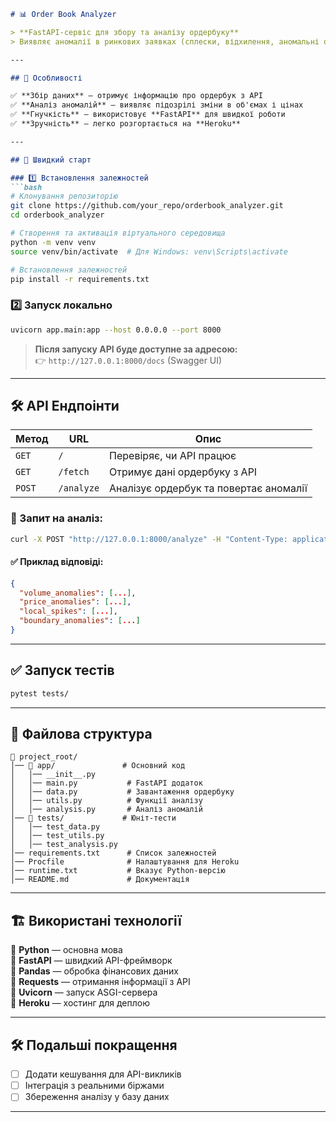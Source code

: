 ```md
# 📊 Order Book Analyzer

> **FastAPI-сервіс для збору та аналізу ордербуку**  
> Виявляє аномалії в ринкових заявках (сплески, відхилення, аномальні об'єми).

---

## 📌 Особливості

✅ **Збір даних** — отримує інформацію про ордербук з API  
✅ **Аналіз аномалій** — виявляє підозрілі зміни в об'ємах і цінах  
✅ **Гнучкість** — використовує **FastAPI** для швидкої роботи  
✅ **Зручність** — легко розгортається на **Heroku**  

---

## 🚀 Швидкий старт

### 1️⃣ Встановлення залежностей
```bash
# Клонування репозиторію
git clone https://github.com/your_repo/orderbook_analyzer.git
cd orderbook_analyzer

# Створення та активація віртуального середовища
python -m venv venv
source venv/bin/activate  # Для Windows: venv\Scripts\activate

# Встановлення залежностей
pip install -r requirements.txt
```

### 2️⃣ Запуск локально
```bash
uvicorn app.main:app --host 0.0.0.0 --port 8000
```
> **Після запуску API буде доступне за адресою:**  
> 👉 `http://127.0.0.1:8000/docs` (Swagger UI)  

---

## 🛠 API Ендпоінти

| Метод | URL           | Опис |
|--------|--------------|----------------------------------------|
| `GET`  | `/`          | Перевіряє, чи API працює |
| `GET`  | `/fetch`     | Отримує дані ордербуку з API |
| `POST` | `/analyze`   | Аналізує ордербук та повертає аномалії |

### 📌 Запит на аналіз:
```bash
curl -X POST "http://127.0.0.1:8000/analyze" -H "Content-Type: application/json" -d '{"bids": [[0.1809, 281247.50], [0.1805, 11.28]], "asks": [[0.1804, 97907.65], [0.1796, 8.62]]}'
```
#### ✅ Приклад відповіді:
```json
{
  "volume_anomalies": [...],
  "price_anomalies": [...],
  "local_spikes": [...],
  "boundary_anomalies": [...]
}
```

---

## ✅ Запуск тестів

```bash
pytest tests/
```

---


## 🔗 Файлова структура

```
📂 project_root/
│── 📂 app/               # Основний код
│   │── __init__.py
│   │── main.py           # FastAPI додаток
│   │── data.py           # Завантаження ордербуку
│   │── utils.py          # Функції аналізу
│   │── analysis.py       # Аналіз аномалій
│── 📂 tests/             # Юніт-тести
│   │── test_data.py
│   │── test_utils.py
│   │── test_analysis.py
│── requirements.txt      # Список залежностей
│── Procfile              # Налаштування для Heroku
│── runtime.txt           # Вказує Python-версію
│── README.md             # Документація
```

---

## 🏗 Використані технології

🔹 **Python** — основна мова  
🔹 **FastAPI** — швидкий API-фреймворк  
🔹 **Pandas** — обробка фінансових даних  
🔹 **Requests** — отримання інформації з API  
🔹 **Uvicorn** — запуск ASGI-сервера  
🔹 **Heroku** — хостинг для деплою  

---

## 🛠 Подальші покращення

- [ ] Додати кешування для API-викликів  
- [ ] Інтеграція з реальними біржами
- [ ] Збереження аналізу у базу даних  

---
